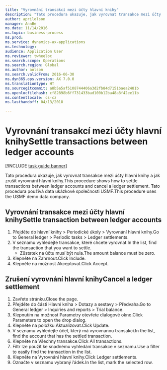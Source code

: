 ```yaml
--- 
title: "Vyrovnání transakcí mezi účty hlavní knihy"
description: "Tato procedura ukazuje, jak vyrovnat transakce mezi účty hlavní knihy a jak zrušit vyrovnání hlavní knihy."
author: aprilolson
manager: AnnBe
ms.date: 11/14/2016
ms.topic: business-process
ms.prod: 
ms.service: dynamics-ax-applications
ms.technology: 
audience: Application User
ms.reviewer: twheeloc
ms.search.scope: Operations
ms.search.region: Global
ms.author: aolson
ms.search.validFrom: 2016-06-30
ms.dyn365.ops.version: AX 7.0.0
ms.translationtype: HT
ms.sourcegitcommit: a8b5a5af5108744406a3d2fb84d7151baea2481b
ms.openlocfilehash: cf82898b6ff731433bad100b12ba48a8f42ee11b
ms.contentlocale: cs-cz
ms.lasthandoff: 04/13/2018

---
```

# <a name="settle-transactions-between-ledger-accounts"></a><span data-ttu-id="cee48-103">Vyrovnání transakcí mezi účty hlavní knihy</span><span class="sxs-lookup"><span data-stu-id="cee48-103">Settle transactions between ledger accounts</span></span>

[!INCLUDE [task guide banner](../../includes/task-guide-banner.md)]

<span data-ttu-id="cee48-104">Tato procedura ukazuje, jak vyrovnat transakce mezi účty hlavní knihy a jak zrušit vyrovnání hlavní knihy.</span><span class="sxs-lookup"><span data-stu-id="cee48-104">This procedure shows how to settle transactions between ledger accounts and cancel a ledger settlement.</span></span> <span data-ttu-id="cee48-105">Tato procedura používá data ukázkové společnosti USMF.</span><span class="sxs-lookup"><span data-stu-id="cee48-105">This procedure uses the USMF demo data company.</span></span>


## <a name="settle-transaction-between-ledger-accounts"></a><span data-ttu-id="cee48-106">Vyrovnání transakce mezi účty hlavní knihy</span><span class="sxs-lookup"><span data-stu-id="cee48-106">Settle transaction between ledger accounts</span></span>
1. <span data-ttu-id="cee48-107">Přejděte do hlavní knihy > Periodické úkoly > Vyrovnání hlavní knihy.</span><span class="sxs-lookup"><span data-stu-id="cee48-107">Go to General ledger > Periodic tasks > Ledger settlements.</span></span>
2. <span data-ttu-id="cee48-108">V seznamu vyhledejte transakce, které chcete vyrovnat.</span><span class="sxs-lookup"><span data-stu-id="cee48-108">In the list, find the transaction that you want to settle.</span></span>
    * <span data-ttu-id="cee48-109">Zůstatek na účtu musí být nula.</span><span class="sxs-lookup"><span data-stu-id="cee48-109">The amount balance must be zero.</span></span>  
3. <span data-ttu-id="cee48-110">Klepněte na Zahrnout.</span><span class="sxs-lookup"><span data-stu-id="cee48-110">Click Include.</span></span>
4. <span data-ttu-id="cee48-111">Klepněte na možnost Akceptovat.</span><span class="sxs-lookup"><span data-stu-id="cee48-111">Click Accept.</span></span>

## <a name="cancel-a-ledger-settlement"></a><span data-ttu-id="cee48-112">Zrušení vyrovnání hlavní knihy</span><span class="sxs-lookup"><span data-stu-id="cee48-112">Cancel a ledger settlement</span></span>
1. <span data-ttu-id="cee48-113">Zavřete stránku.</span><span class="sxs-lookup"><span data-stu-id="cee48-113">Close the page.</span></span>
2. <span data-ttu-id="cee48-114">Přejděte do části Hlavní kniha > Dotazy a sestavy > Předvaha.</span><span class="sxs-lookup"><span data-stu-id="cee48-114">Go to General ledger > Inquiries and reports > Trial balance.</span></span>
3. <span data-ttu-id="cee48-115">Klepnutím na možnost Parametry otevřete dialogové okno.</span><span class="sxs-lookup"><span data-stu-id="cee48-115">Click Parameters to open the drop dialog.</span></span>
4. <span data-ttu-id="cee48-116">Klepněte na položku Aktualizovat.</span><span class="sxs-lookup"><span data-stu-id="cee48-116">Click Update.</span></span>
5. <span data-ttu-id="cee48-117">V seznamu vyhledejte účet, který má vyrovnanou transakci.</span><span class="sxs-lookup"><span data-stu-id="cee48-117">In the list, find the account that has the settled transaction.</span></span>
6. <span data-ttu-id="cee48-118">Klepněte na Všechny transakce.</span><span class="sxs-lookup"><span data-stu-id="cee48-118">Click All transactions.</span></span>
7. <span data-ttu-id="cee48-119">Filtr lze použít ke snadnému vyhledání transakce v seznamu.</span><span class="sxs-lookup"><span data-stu-id="cee48-119">Use a filter to easily find the transaction in the list.</span></span>
8. <span data-ttu-id="cee48-120">Klepněte na Vyrovnání hlavní knihy.</span><span class="sxs-lookup"><span data-stu-id="cee48-120">Click Ledger settlements.</span></span>
9. <span data-ttu-id="cee48-121">Označte v seznamu vybraný řádek.</span><span class="sxs-lookup"><span data-stu-id="cee48-121">In the list, mark the selected row.</span></span>


